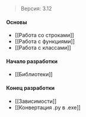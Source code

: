 >Версия: 3.12

#### Основы
- [[Работа со строками]]
- [[Работа с функциями]]
- [[Работа с классами]]

#### Начало разработки
- [[Библиотеки]]

#### Конец разработки
- [[Зависимости]]
- [[Конвертация .py в .exe]]
